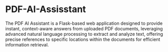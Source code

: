 # PDF-AI-Assisstant
The PDF AI Assistant is a Flask-based web application designed to provide instant, context-aware answers from uploaded PDF documents, leveraging advanced natural language processing to extract and analyze text, offering precise references to specific locations within the documents for efficient information retrieval.
